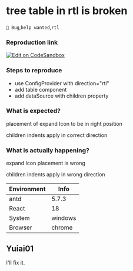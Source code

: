 # tree table in rtl is broken

`🐛 Bug`,`help wanted`,`rtl`

### Reproduction link

[![Edit on CodeSandbox](https://codesandbox.io/static/img/play-codesandbox.svg)](https://codesandbox.io/s/antd-reproduction-template-forked-6gfj3l?file=/index.tsx)

### Steps to reproduce

- use ConfigProvider with direction="rtl"
- add table component
- add dataSource with children property

### What is expected?

placement of expand Icon to be in right position

children indents apply in correct direction

### What is actually happening?

expand Icon placement is wrong

children indents apply in wrong direction

| Environment | Info    |
| ----------- | ------- |
| antd        | 5.7.3   |
| React       | 18      |
| System      | windows |
| Browser     | chrome  |

<!-- generated by ant-design-issue-helper. DO NOT REMOVE -->

## Yuiai01

I'll fix it.
